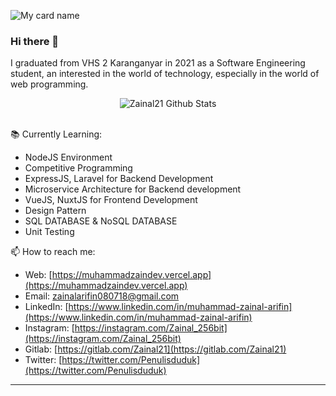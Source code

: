 ![My card name](https://cardivo.vercel.app/api?name=Muhamad%20Zainal%20Arifin&description=19%20y.o%20Software%20Enginer&image=https://avatars.githubusercontent.com/u/48118434?s=400&u=5165242cd60eaff43722ff4846b8d76efdf43f2d&v=4backgroundColor=%23e64a19&linkedin=Muhamad%20Zainal%20Arifin%20&github=Zainal21&twitter=penulisduduk&colorPattern=%091353&backgroundColor=%231d1f28&fontColor=%23eff4f6)


### Hi there 👋

I graduated from VHS 2 Karanganyar in 2021 as a Software Engineering student, an interested in the world of technology, especially in the world of web programming.

<div align="center">
  <img src="https://github-readme-stats.vercel.app/api?username=zainal21&show_icons=true&theme=dracula" alt="Zainal21 Github Stats">
</div>
<br>


 📚 Currently Learning:
- NodeJS Environment
- Competitive Programming
- ExpressJS, Laravel for Backend Development
- Microservice Architecture for Backend development
- VueJS, NuxtJS for Frontend Development
- Design Pattern
- SQL DATABASE & NoSQL DATABASE
- Unit Testing 

📫 How to reach me:
- Web: [https://muhammadzaindev.vercel.app](https://muhammadzaindev.vercel.app)
- Email: [zainalarifin080718@gmail.com](mailto:zainalarifin080718@gmail.com)
- LinkedIn: [https://www.linkedin.com/in/muhammad-zainal-arifin](https://www.linkedin.com/in/muhammad-zainal-arifin)
- Instagram: [https://instagram.com/Zainal_256bit](https://instagram.com/Zainal_256bit)
- Gitlab: [https://gitlab.com/Zainal21](https://gitlab.com/Zainal21)
- Twitter: [https://twitter.com/Penulisduduk](https://twitter.com/Penulisduduk)

---
